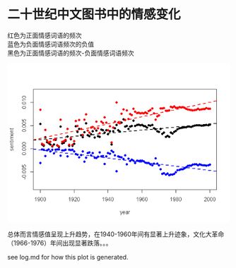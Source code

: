 ﻿二十世纪中文图书中的情感变化
====================================================

红色为正面情感词语的频次    
蓝色为负面情感词语频次的负值    
黑色为正面情感词语的频次-负面情感词语频次    

![plot of chunk unnamed-chunk-6](./analysis_files/figure-html/unnamed-chunk-6.png) 

总体而言情感值呈现上升趋势，在1940-1960年间有显著上升迹象，文化大革命（1966-1976）年间出现显著跌落。。。  

see log.md for how this plot is generated.

